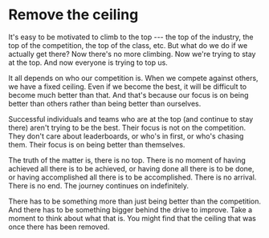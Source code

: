 # Remove the ceiling

It's easy to be motivated to climb to the top --- the top of the industry, the top of the competition, the top of the class, etc. But what do we do if we actually get there? Now there's no more climbing. Now we're trying to stay at the top. And now everyone is trying to top us.

It all depends on who our competition is. When we compete against others, we have a fixed ceiling. Even if we become the best, it will be difficult to become much better than that. And that's because our focus is on being better than others rather than being better than ourselves.

Successful individuals and teams who are at the top (and continue to stay there) aren't trying to be the best. Their focus is not on the competition. They don't care about leaderboards, or who's in first, or who's chasing them. Their focus is on being better than themselves.

The truth of the matter is, there is no top. There is no moment of having achieved all there is to be achieved, or having done all there is to be done, or having accomplished all there is to be accomplished. There is no arrival. There is no end. The journey continues on indefinitely.

There has to be something more than just being better than the competition. And there has to be something bigger behind the drive to improve. Take a moment to think about what that is. You might find that the ceiling that was once there has been removed.
